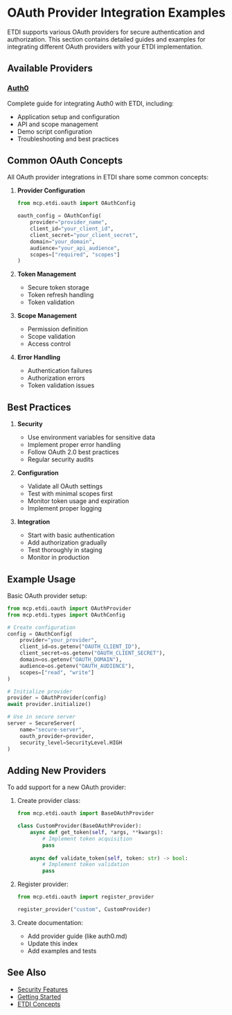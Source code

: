 # OAuth Provider Integration Examples

ETDI supports various OAuth providers for secure authentication and authorization. This section contains detailed guides and examples for integrating different OAuth providers with your ETDI implementation.

## Available Providers

### [Auth0](auth0.md)
Complete guide for integrating Auth0 with ETDI, including:
- Application setup and configuration
- API and scope management
- Demo script configuration
- Troubleshooting and best practices

## Common OAuth Concepts

All OAuth provider integrations in ETDI share some common concepts:

1. **Provider Configuration**
   ```python
   from mcp.etdi.oauth import OAuthConfig
   
   oauth_config = OAuthConfig(
       provider="provider_name",
       client_id="your_client_id",
       client_secret="your_client_secret",
       domain="your_domain",
       audience="your_api_audience",
       scopes=["required", "scopes"]
   )
   ```

2. **Token Management**
   - Secure token storage
   - Token refresh handling
   - Token validation

3. **Scope Management**
   - Permission definition
   - Scope validation
   - Access control

4. **Error Handling**
   - Authentication failures
   - Authorization errors
   - Token validation issues

## Best Practices

1. **Security**
   - Use environment variables for sensitive data
   - Implement proper error handling
   - Follow OAuth 2.0 best practices
   - Regular security audits

2. **Configuration**
   - Validate all OAuth settings
   - Test with minimal scopes first
   - Monitor token usage and expiration
   - Implement proper logging

3. **Integration**
   - Start with basic authentication
   - Add authorization gradually
   - Test thoroughly in staging
   - Monitor in production

## Example Usage

Basic OAuth provider setup:

```python
from mcp.etdi.oauth import OAuthProvider
from mcp.etdi.types import OAuthConfig

# Create configuration
config = OAuthConfig(
    provider="your_provider",
    client_id=os.getenv("OAUTH_CLIENT_ID"),
    client_secret=os.getenv("OAUTH_CLIENT_SECRET"),
    domain=os.getenv("OAUTH_DOMAIN"),
    audience=os.getenv("OAUTH_AUDIENCE"),
    scopes=["read", "write"]
)

# Initialize provider
provider = OAuthProvider(config)
await provider.initialize()

# Use in secure server
server = SecureServer(
    name="secure-server",
    oauth_provider=provider,
    security_level=SecurityLevel.HIGH
)
```

## Adding New Providers

To add support for a new OAuth provider:

1. Create provider class:
   ```python
   from mcp.etdi.oauth import BaseOAuthProvider
   
   class CustomProvider(BaseOAuthProvider):
       async def get_token(self, *args, **kwargs):
           # Implement token acquisition
           pass
           
       async def validate_token(self, token: str) -> bool:
           # Implement token validation
           pass
   ```

2. Register provider:
   ```python
   from mcp.etdi.oauth import register_provider
   
   register_provider("custom", CustomProvider)
   ```

3. Create documentation:
   - Add provider guide (like auth0.md)
   - Update this index
   - Add examples and tests

## See Also

- [Security Features](../../../security-features.md)
- [Getting Started](../../../getting-started.md)
- [ETDI Concepts](../../../etdi-concepts.md) 
